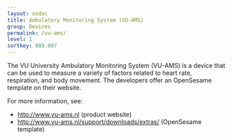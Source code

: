 ```yaml
---
layout: osdoc
title: Ambulatory Monitoring System (VU-AMS)
group: Devices
permalink: /vu-ams/
level: 1
sortkey: 009.007
---
```


The VU University Ambulatory Monitoring System (VU-AMS) is a device that can be used to measure a variety of factors related to heart rate, respiration, and body movement. The developers offer an OpenSesame template on their website.

For more information, see:

- <http://www.vu-ams.nl> (product website)
- <http://www.vu-ams.nl/support/downloads/extras/> (OpenSesame template)

